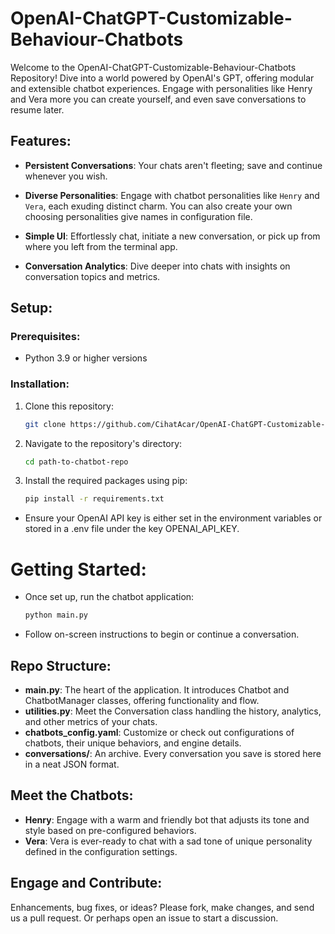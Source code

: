 # OpenAI-ChatGPT-Customizable-Behaviour-Chatbots

Welcome to the OpenAI-ChatGPT-Customizable-Behaviour-Chatbots Repository! Dive into a world powered by OpenAI's GPT, offering modular and extensible chatbot experiences. Engage with personalities like Henry and Vera more you can create yourself, and even save conversations to resume later.

## Features:

- **Persistent Conversations**: Your chats aren't fleeting; save and continue whenever you wish.

- **Diverse Personalities**: Engage with chatbot personalities like `Henry` and `Vera`, each exuding distinct charm. You can also create your own choosing personalities give names in configuration file.

- **Simple UI**: Effortlessly chat, initiate a new conversation, or pick up from where you left from the terminal app.

- **Conversation Analytics**: Dive deeper into chats with insights on conversation topics and metrics.

## Setup:

### Prerequisites:
- Python 3.9 or higher versions

### Installation:
1. Clone this repository:
   ```bash
   git clone https://github.com/CihatAcar/OpenAI-ChatGPT-Customizable-Behaviour-Chatbots.git

2. Navigate to the repository's directory:
   ```bash
   cd path-to-chatbot-repo
   ```

3. Install the required packages using pip:
   ```bash
   pip install -r requirements.txt
   ```
* Ensure your OpenAI API key is either set in the environment variables or stored in a .env file under the key OPENAI_API_KEY.

# Getting Started:
* Once set up, run the chatbot application:
   ```bash
   python main.py
   ```
* Follow on-screen instructions to begin or continue a conversation.

## Repo Structure:

- **main.py**: The heart of the application. It introduces Chatbot and ChatbotManager classes, offering functionality and flow.
- **utilities.py**: Meet the Conversation class handling the history, analytics, and other metrics of your chats.
- **chatbots_config.yaml**: Customize or check out configurations of chatbots, their unique behaviors, and engine details.
- **conversations/**: An archive. Every conversation you save is stored here in a neat JSON format.

## Meet the Chatbots:

- **Henry**: Engage with a warm and friendly bot that adjusts its tone and style based on pre-configured behaviors.
- **Vera**: Vera is ever-ready to chat with a sad tone of unique personality defined in the configuration settings.


## Engage and Contribute:

Enhancements, bug fixes, or ideas? Please fork, make changes, and send us a pull request. Or perhaps open an issue to start a discussion.
